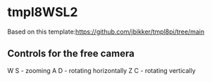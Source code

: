 # tmpl8WSL2
Based on this template:https://github.com/jbikker/tmpl8pi/tree/main
## Controls for the free camera
W S - zooming
A D - rotating horizontally
Z C - rotating vertically
